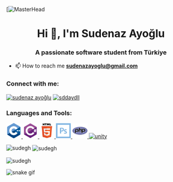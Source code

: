 [![MasterHead](https://www.reperiohumancapital.com/sites/default/files/2023-01/Programming%20Languages_3.png)
<h1 align="center">Hi 👋, I'm Sudenaz Ayoğlu</h1>
<h3 align="center">A passionate software student from Türkiye</h3>

- 📫 How to reach me **sudenazayoglu@gmail.com**

<h3 align="left">Connect with me:</h3>
<p align="left">
<a href="https://linkedin.com/in/sudenaz ayoğlu" target="blank"><img align="center" src="https://raw.githubusercontent.com/rahuldkjain/github-profile-readme-generator/master/src/images/icons/Social/linked-in-alt.svg" alt="sudenaz ayoğlu" height="30" width="40" /></a>
<a href="https://instagram.com/sddaydll" target="blank"><img align="center" src="https://raw.githubusercontent.com/rahuldkjain/github-profile-readme-generator/master/src/images/icons/Social/instagram.svg" alt="sddaydll" height="30" width="40" /></a>
</p>

<h3 align="left">Languages and Tools:</h3>
<p align="left"> <a href="https://www.w3schools.com/cpp/" target="_blank" rel="noreferrer"> <img src="https://raw.githubusercontent.com/devicons/devicon/master/icons/cplusplus/cplusplus-original.svg" alt="cplusplus" width="40" height="40"/> </a> <a href="https://www.w3schools.com/cs/" target="_blank" rel="noreferrer"> <img src="https://raw.githubusercontent.com/devicons/devicon/master/icons/csharp/csharp-original.svg" alt="csharp" width="40" height="40"/> </a> <a href="https://www.w3.org/html/" target="_blank" rel="noreferrer"> <img src="https://raw.githubusercontent.com/devicons/devicon/master/icons/html5/html5-original-wordmark.svg" alt="html5" width="40" height="40"/> </a> <a href="https://www.photoshop.com/en" target="_blank" rel="noreferrer"> <img src="https://raw.githubusercontent.com/devicons/devicon/master/icons/photoshop/photoshop-line.svg" alt="photoshop" width="40" height="40"/> </a> <a href="https://www.php.net" target="_blank" rel="noreferrer"> <img src="https://raw.githubusercontent.com/devicons/devicon/master/icons/php/php-original.svg" alt="php" width="40" height="40"/> </a> <a href="https://unity.com/" target="_blank" rel="noreferrer"> <img src="https://www.vectorlogo.zone/logos/unity3d/unity3d-icon.svg" alt="unity" width="40" height="40"/> </a> </p>

<p><img align="left" src="https://github-readme-stats.vercel.app/api/top-langs?username=sudegh&show_icons=true&locale=en&layout=compact" alt="sudegh" /></p>

<p>&nbsp;<img align="center" src="https://github-readme-stats.vercel.app/api?username=sudegh&show_icons=true&locale=en" alt="sudegh" /></p>

<p><img align="center" src="https://github-readme-streak-stats.herokuapp.com/?user=sudegh&" alt="sudegh" /></p>


![snake gif](https://github.com/SudenazAyoglu/SudenazAyoglu/blob/output/github-contribution-grid-snake.gif)
